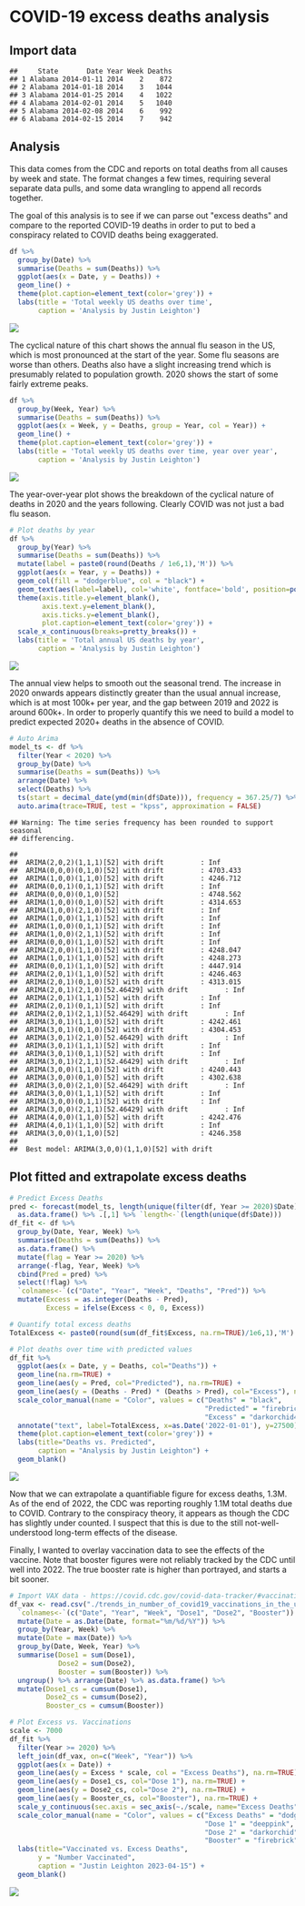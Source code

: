 # COVID-19 excess deaths analysis



## Import data


```
##     State       Date Year Week Deaths
## 1 Alabama 2014-01-11 2014    2    872
## 2 Alabama 2014-01-18 2014    3   1044
## 3 Alabama 2014-01-25 2014    4   1022
## 4 Alabama 2014-02-01 2014    5   1040
## 5 Alabama 2014-02-08 2014    6    992
## 6 Alabama 2014-02-15 2014    7    942
```

## Analysis

This data comes from the CDC and reports on total deaths from all causes by week and state. The format changes a few times, requiring several separate data pulls, and some data wrangling to append all records together.

The goal of this analysis is to see if we can parse out "excess deaths" and compare to the reported COVID-19 deaths in order to put to bed a conspiracy related to COVID deaths being exaggerated. 


```r
df %>%
  group_by(Date) %>%
  summarise(Deaths = sum(Deaths)) %>%
  ggplot(aes(x = Date, y = Deaths)) +
  geom_line() +
  theme(plot.caption=element_text(color='grey')) +
  labs(title = 'Total weekly US deaths over time',
       caption = 'Analysis by Justin Leighton')
```

![](COVID-19-Analysis_files/figure-html/plot1-1.png)<!-- -->

The cyclical nature of this chart shows the annual flu season in the US, which is most pronounced at the start of the year. Some flu seasons are worse than others. Deaths also have a slight increasing trend which is presumably related to population growth. 2020 shows the start of some fairly extreme peaks.


```r
df %>%
  group_by(Week, Year) %>%
  summarise(Deaths = sum(Deaths)) %>%
  ggplot(aes(x = Week, y = Deaths, group = Year, col = Year)) +
  geom_line() +
  theme(plot.caption=element_text(color='grey')) +
  labs(title = 'Total weekly US deaths over time, year over year',
       caption = 'Analysis by Justin Leighton')
```

![](COVID-19-Analysis_files/figure-html/plot2-1.png)<!-- -->

The year-over-year plot shows the breakdown of the cyclical nature of deaths in 2020 and the years following. Clearly COVID was not just a bad flu season.


```r
# Plot deaths by year
df %>%
  group_by(Year) %>%
  summarise(Deaths = sum(Deaths)) %>%
  mutate(label = paste0(round(Deaths / 1e6,1),'M')) %>%
  ggplot(aes(x = Year, y = Deaths)) +
  geom_col(fill = "dodgerblue", col = "black") + 
  geom_text(aes(label=label), col='white', fontface='bold', position=position_stack(vjust=0.95)) +
  theme(axis.title.y=element_blank(),
        axis.text.y=element_blank(),
        axis.ticks.y=element_blank(),
        plot.caption=element_text(color='grey')) +
  scale_x_continuous(breaks=pretty_breaks()) +
  labs(title = 'Total annual US deaths by year',
       caption = 'Analysis by Justin Leighton')
```

![](COVID-19-Analysis_files/figure-html/plot3-1.png)<!-- -->

The annual view helps to smooth out the seasonal trend. The increase in 2020 onwards appears distinctly greater than the usual annual increase, which is at most 100k+ per year, and the gap between 2019 and 2022 is around 600k+. In order to properly quantify this we need to build a model to predict expected 2020+ deaths in the absence of COVID.


```r
# Auto Arima
model_ts <- df %>%
  filter(Year < 2020) %>%
  group_by(Date) %>%
  summarise(Deaths = sum(Deaths)) %>%
  arrange(Date) %>%
  select(Deaths) %>%
  ts(start = decimal_date(ymd(min(df$Date))), frequency = 367.25/7) %>%
  auto.arima(trace=TRUE, test = "kpss", approximation = FALSE)
```

```
## Warning: The time series frequency has been rounded to support seasonal
## differencing.
```

```
## 
##  ARIMA(2,0,2)(1,1,1)[52] with drift         : Inf
##  ARIMA(0,0,0)(0,1,0)[52] with drift         : 4703.433
##  ARIMA(1,0,0)(1,1,0)[52] with drift         : 4246.712
##  ARIMA(0,0,1)(0,1,1)[52] with drift         : Inf
##  ARIMA(0,0,0)(0,1,0)[52]                    : 4748.562
##  ARIMA(1,0,0)(0,1,0)[52] with drift         : 4314.653
##  ARIMA(1,0,0)(2,1,0)[52] with drift         : Inf
##  ARIMA(1,0,0)(1,1,1)[52] with drift         : Inf
##  ARIMA(1,0,0)(0,1,1)[52] with drift         : Inf
##  ARIMA(1,0,0)(2,1,1)[52] with drift         : Inf
##  ARIMA(0,0,0)(1,1,0)[52] with drift         : Inf
##  ARIMA(2,0,0)(1,1,0)[52] with drift         : 4248.047
##  ARIMA(1,0,1)(1,1,0)[52] with drift         : 4248.273
##  ARIMA(0,0,1)(1,1,0)[52] with drift         : 4447.914
##  ARIMA(2,0,1)(1,1,0)[52] with drift         : 4246.463
##  ARIMA(2,0,1)(0,1,0)[52] with drift         : 4313.015
##  ARIMA(2,0,1)(2,1,0)[52.46429] with drift         : Inf
##  ARIMA(2,0,1)(1,1,1)[52] with drift         : Inf
##  ARIMA(2,0,1)(0,1,1)[52] with drift         : Inf
##  ARIMA(2,0,1)(2,1,1)[52.46429] with drift         : Inf
##  ARIMA(3,0,1)(1,1,0)[52] with drift         : 4242.461
##  ARIMA(3,0,1)(0,1,0)[52] with drift         : 4304.453
##  ARIMA(3,0,1)(2,1,0)[52.46429] with drift         : Inf
##  ARIMA(3,0,1)(1,1,1)[52] with drift         : Inf
##  ARIMA(3,0,1)(0,1,1)[52] with drift         : Inf
##  ARIMA(3,0,1)(2,1,1)[52.46429] with drift         : Inf
##  ARIMA(3,0,0)(1,1,0)[52] with drift         : 4240.443
##  ARIMA(3,0,0)(0,1,0)[52] with drift         : 4302.638
##  ARIMA(3,0,0)(2,1,0)[52.46429] with drift         : Inf
##  ARIMA(3,0,0)(1,1,1)[52] with drift         : Inf
##  ARIMA(3,0,0)(0,1,1)[52] with drift         : Inf
##  ARIMA(3,0,0)(2,1,1)[52.46429] with drift         : Inf
##  ARIMA(4,0,0)(1,1,0)[52] with drift         : 4242.476
##  ARIMA(4,0,1)(1,1,0)[52] with drift         : Inf
##  ARIMA(3,0,0)(1,1,0)[52]                    : 4246.358
## 
##  Best model: ARIMA(3,0,0)(1,1,0)[52] with drift
```

## Plot fitted and extrapolate excess deaths


```r
# Predict Excess Deaths
pred <- forecast(model_ts, length(unique(filter(df, Year >= 2020)$Date))) %>%
  as.data.frame() %>% .[,1] %>% `length<-`(length(unique(df$Date)))
df_fit <- df %>%
  group_by(Date, Year, Week) %>%
  summarise(Deaths = sum(Deaths)) %>%
  as.data.frame() %>%
  mutate(flag = Year >= 2020) %>%
  arrange(-flag, Year, Week) %>%
  cbind(Pred = pred) %>%
  select(!flag) %>%
  `colnames<-`(c("Date", "Year", "Week", "Deaths", "Pred")) %>%
  mutate(Excess = as.integer(Deaths - Pred),
         Excess = ifelse(Excess < 0, 0, Excess))

# Quantify total excess deaths
TotalExcess <- paste0(round(sum(df_fit$Excess, na.rm=TRUE)/1e6,1),'M')

# Plot deaths over time with predicted values
df_fit %>%
  ggplot(aes(x = Date, y = Deaths, col="Deaths")) +
  geom_line(na.rm=TRUE) +
  geom_line(aes(y = Pred, col="Predicted"), na.rm=TRUE) +
  geom_line(aes(y = (Deaths - Pred) * (Deaths > Pred), col="Excess"), na.rm=TRUE) +
  scale_color_manual(name = "Color", values = c("Deaths" = "black", 
                                                "Predicted" = "firebrick1",
                                                "Excess" = "darkorchid4")) +
  annotate("text", label=TotalExcess, x=as.Date('2022-01-01'), y=27500) +
  theme(plot.caption=element_text(color='grey')) +
  labs(title="Deaths vs. Predicted",
       caption = "Analysis by Justin Leighton") +
  geom_blank()
```

![](COVID-19-Analysis_files/figure-html/plot_fitted-1.png)<!-- -->

Now that we can extrapolate a quantifiable figure for excess deaths, 1.3M. As of the end of 2022, the CDC was reporting roughly 1.1M total deaths due to COVID. Contrary to the conspiracy theory, it appears as though the CDC has slightly under counted. I suspect that this is due to the still not-well-understood long-term effects of the disease.

Finally, I wanted to overlay vaccination data to see the effects of the vaccine. Note that booster figures were not reliably tracked by the CDC until well into 2022. The true booster rate is higher than portrayed, and starts a bit sooner.


```r
# Import VAX data - https://covid.cdc.gov/covid-data-tracker/#vaccination-trends
df_vax <- read.csv("./trends_in_number_of_covid19_vaccinations_in_the_us.csv") %>% 
  `colnames<-`(c("Date", "Year", "Week", "Dose1", "Dose2", "Booster")) %>%
  mutate(Date = as.Date(Date, format="%m/%d/%Y")) %>%
  group_by(Year, Week) %>%
  mutate(Date = max(Date)) %>%
  group_by(Date, Week, Year) %>%
  summarise(Dose1 = sum(Dose1),
            Dose2 = sum(Dose2),
            Booster = sum(Booster)) %>%
  ungroup() %>% arrange(Date) %>% as.data.frame() %>%
  mutate(Dose1_cs = cumsum(Dose1),
         Dose2_cs = cumsum(Dose2),
         Booster_cs = cumsum(Booster))

# Plot Excess vs. Vaccinations
scale <- 7000
df_fit %>%
  filter(Year >= 2020) %>%
  left_join(df_vax, on=c("Week", "Year")) %>%
  ggplot(aes(x = Date)) +
  geom_line(aes(y = Excess * scale, col = "Excess Deaths"), na.rm=TRUE) + 
  geom_line(aes(y = Dose1_cs, col="Dose 1"), na.rm=TRUE) + 
  geom_line(aes(y = Dose2_cs, col="Dose 2"), na.rm=TRUE) +
  geom_line(aes(y = Booster_cs, col="Booster"), na.rm=TRUE) +
  scale_y_continuous(sec.axis = sec_axis(~./scale, name="Excess Deaths")) +
  scale_color_manual(name = "Color", values = c("Excess Deaths" = "dodgerblue", 
                                                "Dose 1" = "deeppink",
                                                "Dose 2" = "darkorchid",
                                                "Booster" = "firebrick")) +
  labs(title="Vaccinated vs. Excess Deaths",
       y = "Number Vaccinated",
       caption = "Justin Leighton 2023-04-15") +
  geom_blank()
```

![](COVID-19-Analysis_files/figure-html/plot_vax-1.png)<!-- -->











